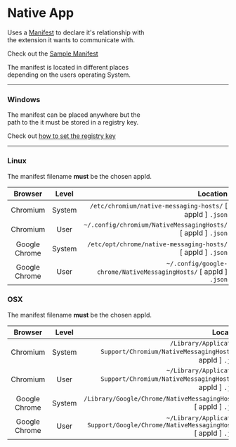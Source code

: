 # Native App

Uses a [Manifest](/Host%202Manifest.json) to declare it's relationship with<br>
the extension it wants to communicate with.

Check out the [Sample Manifest](/example/app/Manifest.json)

The manifest is located in different places<br>
depending on the users operating System.

---

### Windows

The manifest can be placed anywhere but the<br>
path to the it must be stored in a registry key.

Check out [how to set the registry key](/Registry.md)

---

### Linux

The manifest filename __must__ be the chosen appId.

Browser | Level | Location
:--: | :--: | --:
Chromium | System | `/etc/chromium/native-messaging-hosts/` [ appId ] `.json`
Chromium | User | `~/.config/chromium/NativeMessagingHosts/` [ appId ] `.json`
Google Chrome | System | `/etc/opt/chrome/native-messaging-hosts/` [ appId ] `.json`
Google Chrome | User | `~/.config/google-chrome/NativeMessagingHosts/` [ appId ] `.json`


### OSX

The manifest filename __must__ be the chosen appId.

Browser | Level | Location
:--: | :--: | --:
Chromium | System | `/Library/Application Support/Chromium/NativeMessagingHosts/` [ appId ] `.json`
Chromium | User | `~/Library/Application Support/Chromium/NativeMessagingHosts/` [ appId ] `.json`
Google Chrome | System | `/Library/Google/Chrome/NativeMessagingHosts/` [ appId ] `.json`
Google Chrome | User | `~/Library/Application Support/Google/Chrome/NativeMessagingHosts/` [ appId ] `.json`
